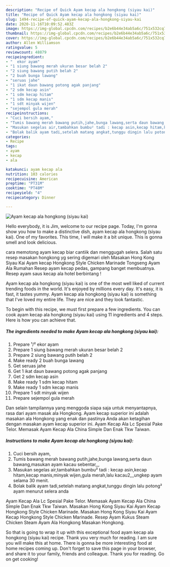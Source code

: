 ```yaml
---
description: "Recipe of Quick Ayam kecap ala hongkong (siyau kai)"
title: "Recipe of Quick Ayam kecap ala hongkong (siyau kai)"
slug: 1494-recipe-of-quick-ayam-kecap-ala-hongkong-siyau-kai
date: 2020-11-16T10:09:52.483Z
image: https://img-global.cpcdn.com/recipes/b2e6b44e34ab5a6c/751x532cq70/ayam-kecap-ala-hongkong-siyau-kai-foto-resep-utama.jpg
thumbnail: https://img-global.cpcdn.com/recipes/b2e6b44e34ab5a6c/751x532cq70/ayam-kecap-ala-hongkong-siyau-kai-foto-resep-utama.jpg
cover: https://img-global.cpcdn.com/recipes/b2e6b44e34ab5a6c/751x532cq70/ayam-kecap-ala-hongkong-siyau-kai-foto-resep-utama.jpg
author: Allen Williamson
ratingvalue: 5
reviewcount: 48879
recipeingredient:
- "  ekor ayam"
- "1 siung bawang merah ukuran besar belah 2"
- "2 siung bawang putih belah 2"
- "2 buah bunga lawang"
- "seruas jahe"
- "1 ikat daun bawang potong agak panjang"
- "2 sdm kecap asin"
- "1 sdm kecap hitam"
- "1 sdm kecap manis"
- "1 sdt minyak wijen"
- "sejempol gula merah"
recipeinstructions:
- "Cuci bersih ayam,"
- "Tumis bawang merah bawang putih,jahe,bunga lawang,serta daun bawang,masukan ayam kacau sebentar,,,"
- "Masukan segelas air,tambahkan bumbu² tadi : kecap asin,kecap hitam,kecap manis,minyak wijen,gula merah,lalu kacau2,,,ungkep ayam selama 30 menit."
- "Bolak balik ayam tadi,setelah matang angkat,tunggu dingin lalu potong² ayam menurut selera anda"
categories:
- Recipe
tags:
- ayam
- kecap
- ala

katakunci: ayam kecap ala 
nutrition: 103 calories
recipecuisine: American
preptime: "PT31M"
cooktime: "PT48M"
recipeyield: "4"
recipecategory: Dinner

---
```



![Ayam kecap ala hongkong (siyau kai)](https://img-global.cpcdn.com/recipes/b2e6b44e34ab5a6c/751x532cq70/ayam-kecap-ala-hongkong-siyau-kai-foto-resep-utama.jpg)

Hello everybody, it is Jim, welcome to our recipe page. Today, I'm gonna show you how to make a distinctive dish, ayam kecap ala hongkong (siyau kai). One of my favorites. This time, I will make it a bit unique. This is gonna smell and look delicious.

cara memotong ayam kecap biar cantiik dan menggugah selera. Salah satu resep masakan hongkong yg sering digemari oleh Masakan Hong Kong Siyau Kai Ayam kecap Hongkong Style Chicken Marinade Tongseng Ayam Ala Rumahan Resep ayam kecap pedas, gampang banget membuatnya. Resep ayam saus kecap ala hotel berbintang !

Ayam kecap ala hongkong (siyau kai) is one of the most well liked of current trending foods in the world. It's enjoyed by millions every day. It's easy, it is fast, it tastes yummy. Ayam kecap ala hongkong (siyau kai) is something that I've loved my entire life. They are nice and they look fantastic.


To begin with this recipe, we must first prepare a few ingredients. You can cook ayam kecap ala hongkong (siyau kai) using 11 ingredients and 4 steps. Here is how you can achieve that.

<!--inarticleads1-->

##### The ingredients needed to make Ayam kecap ala hongkong (siyau kai):

1. Prepare  ¹/² ekor ayam
1. Prepare 1 siung bawang merah ukuran besar belah 2
1. Prepare 2 siung bawang putih belah 2
1. Make ready 2 buah bunga lawang
1. Get seruas jahe
1. Get 1 ikat daun bawang potong agak panjang
1. Get 2 sdm kecap asin
1. Make ready 1 sdm kecap hitam
1. Make ready 1 sdm kecap manis
1. Prepare 1 sdt minyak wijen
1. Prepare sejempol gula merah


Dan selain tampilannya yang menggoda siapa saja untuk menyantapnya, rasa dari ayam masak ala Hongkong. Ayam kecap superior ini adalah masakan ala Hongkong yang enak dan pastinya Anda akan ketagihan dengan masakan ayam kecap superior ini. Ayam Kecap Ala Lc Spesial Pake Telor. Memasak Ayam Kecap Ala China Simple Dan Enak Tkw Taiwan. 

<!--inarticleads2-->

##### Instructions to make Ayam kecap ala hongkong (siyau kai):

1. Cuci bersih ayam,
1. Tumis bawang merah bawang putih,jahe,bunga lawang,serta daun bawang,masukan ayam kacau sebentar,,,
1. Masukan segelas air,tambahkan bumbu² tadi : kecap asin,kecap hitam,kecap manis,minyak wijen,gula merah,lalu kacau2,,,ungkep ayam selama 30 menit.
1. Bolak balik ayam tadi,setelah matang angkat,tunggu dingin lalu potong² ayam menurut selera anda


Ayam Kecap Ala Lc Spesial Pake Telor. Memasak Ayam Kecap Ala China Simple Dan Enak Tkw Taiwan. Masakan Hong Kong Siyau Kai Ayam Kecap Hongkong Style Chicken Marinade. Masakan Hong Kong Siyau Kai Ayam Kecap Hongkong Style Chicken Marinade. Resep Ayam Kukus Steam Chicken Steam Ayam Ala Hongkong Masakan Hongkong. 

So that is going to wrap it up with this exceptional food ayam kecap ala hongkong (siyau kai) recipe. Thank you very much for reading. I am sure you will make this at home. There is gonna be more interesting food at home recipes coming up. Don't forget to save this page in your browser, and share it to your family, friends and colleague. Thank you for reading. Go on get cooking!
